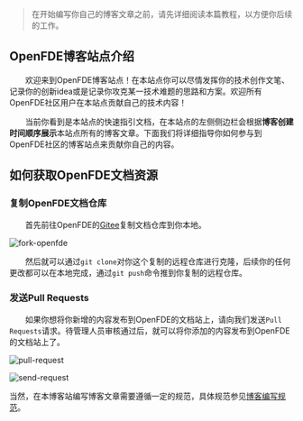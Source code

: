 
> 在开始编写你自己的博客文章之前，请先详细阅读本篇教程，以方便你后续的工作。

<!-- 本博客站点可以通过[OpenFDE官网](https://openfde.com/)跳转到本博客站点。-->

## OpenFDE博客站点介绍

&emsp;&emsp;欢迎来到OpenFDE博客站点！在本站点你可以尽情发挥你的技术创作文笔、记录你的创新idea或是记录你攻克某一技术难题的思路和方案。欢迎所有OpenFDE社区用户在本站点贡献自己的技术内容！

&emsp;&emsp;当前你看到是本站点的快速指引文档，在本站点的左侧侧边栏会根据**博客创建时间顺序展示**本站点所有的博客文章。下面我们将详细指导你如何参与到OpenFDE社区的博客站点来贡献你自己的内容。

## 如何获取OpenFDE文档资源

### 复制OpenFDE文档仓库

&emsp;&emsp;首先前往OpenFDE的[Gitee](https://gitee.com/openfde/openfde-doc)复制文档仓库到你本地。

![fork-openfde](./fork-openfde.png)

&emsp;&emsp;然后就可以通过```git clone```对你这个复制的远程仓库进行克隆，后续你的任何更改都可以在本地完成，通过```git push```命令推到你复制的远程仓库。

### 发送Pull Requests

&emsp;&emsp;如果你想将你新增的内容发布到OpenFDE的文档站上，请向我们发送```Pull Requests```请求。待管理人员审核通过后，就可以将你添加的内容发布到OpenFDE的文档站上了。

![pull-request](./pull-request.png)

![send-request](./send-blog.png)

当然，在本博客站编写博客文章需要遵循一定的规范，具体规范参见[博客编写规范](./specification)。

